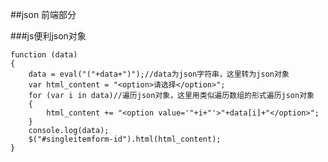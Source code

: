 ##json 前端部分

###js便利json对象

	function (data) 
	{
		data = eval("("+data+")");//data为json字符串，这里转为json对象
		var html_content = "<option>请选择</option>";
		for (var i in data)//遍历json对象，这里用类似遍历数组的形式遍历json对象
		{
			html_content += "<option value='"+i+"'>"+data[i]+"</option>";
		}
		console.log(data);
		$("#singleitemform-id").html(html_content);
	}